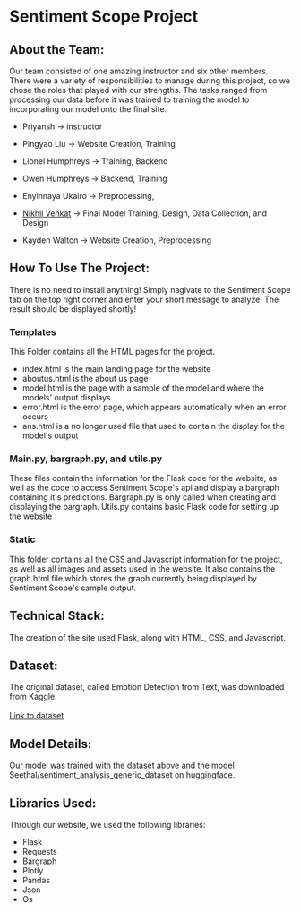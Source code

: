 # Sentiment Scope Project

## About the Team:
Our team consisted of one amazing instructor and six other members. There were a variety of responsibilities to manage during this project, so we chose the roles that played with our strengths. The tasks ranged from processing our data before it was trained to training the model to incorporating our model onto the final site. 

- Priyansh → instructor 

- Pingyao Liu → Website Creation, Training 

- Lionel Humphreys → Training, Backend

- Owen Humphreys → Backend, Training

- Enyinnaya Ukairo → Preprocessing, 

- [Nikhil Venkat](www.nikhilvenkat.space) → Final Model Training, Design, Data Collection, and Design

- Kayden Walton → Website Creation, Preprocessing

## How To Use The Project:
There is no need to install anything! Simply nagivate to the Sentiment Scope tab on the top right corner and enter your short message to analyze. The result should be displayed shortly! 

### Templates
This Folder contains all the HTML pages for the project. 
- index.html is the main landing page for the website
- aboutus.html is the about us page
- model.html is the page with a sample of the model and where the models' output displays
- error.html is the error page, which appears automatically when an error occurs
- ans.html is a no longer used file that used to contain the display for the model's output

### Main.py, bargraph.py, and utils.py
These files contain the information for the Flask code for the website, as well as the code to access Sentiment Scope's api and display a bargraph containing it's predictions. Bargraph.py is only called when creating and displaying the bargraph.
Utils.py contains basic Flask code for setting up the website

### Static 
This folder contains all the CSS and Javascript information for the project, as well as all images and assets used in the website.
It also contains the graph.html file which stores the graph currently being displayed by Sentiment Scope's sample output.

## Technical Stack: 
The creation of the site used Flask, along with HTML, CSS, and Javascript. 

## Dataset: 
The original dataset, called Emotion Detection from Text, was downloaded from Kaggle. <br><br>
[Link to dataset](https://www.kaggle.com/datasets/pashupatigupta/emotion-detection-from-text)

## Model Details:
Our model was trained with the dataset above and the model Seethal/sentiment_analysis_generic_dataset on huggingface. 

## Libraries Used:
Through our website, we used the following libraries:
- Flask
- Requests
- Bargraph
- Plotly
- Pandas
- Json
- Os
